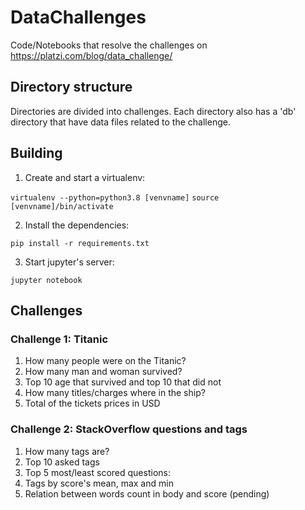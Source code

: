 # DataChallenges
Code/Notebooks that resolve the challenges on https://platzi.com/blog/data_challenge/

## Directory structure

Directories are divided into challenges. Each directory also has a 'db' directory that have data files related to the challenge.

## Building

1. Create and start a virtualenv:

`virtualenv --python=python3.8 [venvname]`
`source [venvname]/bin/activate`

2. Install the dependencies:

`pip install -r requirements.txt`

3. Start jupyter's server:

`jupyter notebook`

## Challenges

### Challenge 1: Titanic

1. How many people were on the Titanic?
2. How many man and woman survived?
3. Top 10 age that survived and top 10 that did not
4. How many titles/charges where in the ship?
5. Total of the tickets prices in USD

### Challenge 2: StackOverflow questions and tags

1. How many tags are?
2. Top 10 asked tags
3. Top 5 most/least scored questions:
4. Tags by score's mean, max and min
5. Relation between words count in body and score (pending)